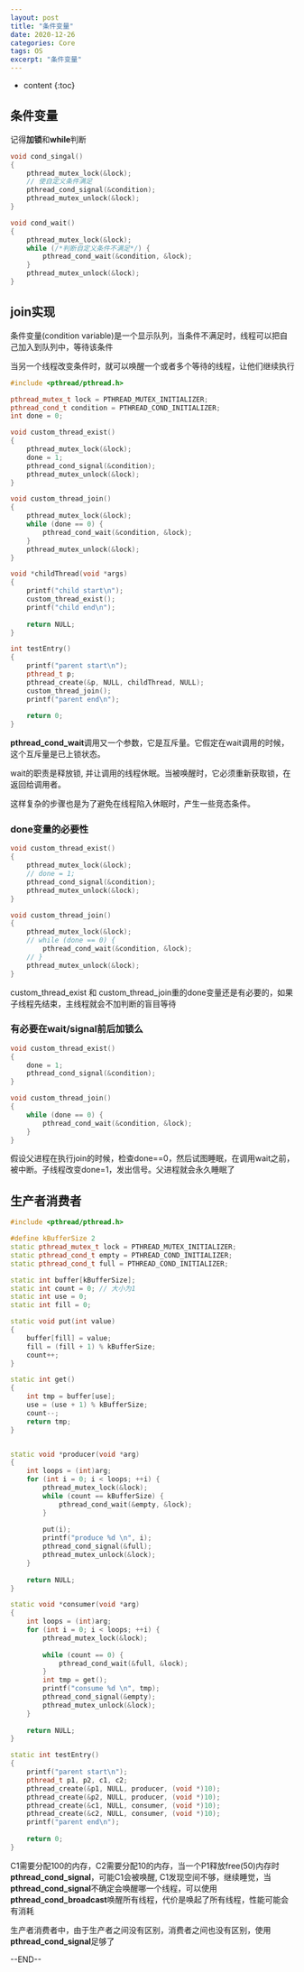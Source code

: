 ```yaml
---
layout: post
title: "条件变量"
date: 2020-12-26
categories: Core
tags: OS
excerpt: "条件变量"
---
```


* content
{:toc}

## 条件变量

记得**加锁**和**while**判断

```cpp
void cond_singal()
{
    pthread_mutex_lock(&lock);
    // 使自定义条件满足
    pthread_cond_signal(&condition);
    pthread_mutex_unlock(&lock);
}

void cond_wait()
{
    pthread_mutex_lock(&lock);
    while (/*判断自定义条件不满足*/) {
        pthread_cond_wait(&condition, &lock);
    }
    pthread_mutex_unlock(&lock);
}
```

## join实现

条件变量(condition variable)是一个显示队列，当条件不满足时，线程可以把自己加入到队列中，等待该条件

当另一个线程改变条件时，就可以唤醒一个或者多个等待的线程，让他们继续执行

```cpp
#include <pthread/pthread.h>

pthread_mutex_t lock = PTHREAD_MUTEX_INITIALIZER;
pthread_cond_t condition = PTHREAD_COND_INITIALIZER;
int done = 0;

void custom_thread_exist()
{
    pthread_mutex_lock(&lock);
    done = 1;
    pthread_cond_signal(&condition);
    pthread_mutex_unlock(&lock);
}

void custom_thread_join()
{
    pthread_mutex_lock(&lock);
    while (done == 0) {
        pthread_cond_wait(&condition, &lock);
    }
    pthread_mutex_unlock(&lock);
}

void *childThread(void *args)
{
    printf("child start\n");
    custom_thread_exist();
    printf("child end\n");
    
    return NULL;
}

int testEntry()
{
    printf("parent start\n");
    pthread_t p;
    pthread_create(&p, NULL, childThread, NULL);
    custom_thread_join();
    printf("parent end\n");
    
    return 0;
}
```

**pthread_cond_wait**调用又一个参数，它是互斥量。它假定在wait调用的时候，这个互斥量是已上锁状态。

wait的职责是释放锁, 并让调用的线程休眠。当被唤醒时，它必须重新获取锁，在返回给调用者。

这样复杂的步骤也是为了避免在线程陷入休眠时，产生一些竞态条件。

### done变量的必要性

```cpp
void custom_thread_exist()
{
    pthread_mutex_lock(&lock);
    // done = 1;
    pthread_cond_signal(&condition);
    pthread_mutex_unlock(&lock);
}

void custom_thread_join()
{
    pthread_mutex_lock(&lock);
    // while (done == 0) {
        pthread_cond_wait(&condition, &lock);
    // }
    pthread_mutex_unlock(&lock);
}
```

custom_thread_exist 和 custom_thread_join重的done变量还是有必要的，如果子线程先结束，主线程就会不加判断的盲目等待

### 有必要在wait/signal前后加锁么

```cpp
void custom_thread_exist()
{
    done = 1;
    pthread_cond_signal(&condition);
}

void custom_thread_join()
{
    while (done == 0) {
        pthread_cond_wait(&condition, &lock);
    }
}
```

假设父进程在执行join的时候，检查done==0，然后试图睡眠，在调用wait之前，被中断。子线程改变done=1，发出信号。父进程就会永久睡眠了

## 生产者消费者

```cpp
#include <pthread/pthread.h>

#define kBufferSize 2
static pthread_mutex_t lock = PTHREAD_MUTEX_INITIALIZER;
static pthread_cond_t empty = PTHREAD_COND_INITIALIZER;
static pthread_cond_t full = PTHREAD_COND_INITIALIZER;

static int buffer[kBufferSize];
static int count = 0; // 大小为1
static int use = 0;
static int fill = 0;

static void put(int value)
{
    buffer[fill] = value;
    fill = (fill + 1) % kBufferSize;
    count++;
}

static int get()
{
    int tmp = buffer[use];
    use = (use + 1) % kBufferSize;
    count--;
    return tmp;
}


static void *producer(void *arg)
{
    int loops = (int)arg;
    for (int i = 0; i < loops; ++i) {
        pthread_mutex_lock(&lock);
        while (count == kBufferSize) {
            pthread_cond_wait(&empty, &lock);
        }
        
        put(i);
        printf("produce %d \n", i);
        pthread_cond_signal(&full);
        pthread_mutex_unlock(&lock);
    }
    
    return NULL;
}

static void *consumer(void *arg)
{
    int loops = (int)arg;
    for (int i = 0; i < loops; ++i) {
        pthread_mutex_lock(&lock);
        
        while (count == 0) {
            pthread_cond_wait(&full, &lock);
        }
        int tmp = get();
        printf("consume %d \n", tmp);
        pthread_cond_signal(&empty);
        pthread_mutex_unlock(&lock);
    }
    
    return NULL;
}

static int testEntry()
{    
    printf("parent start\n");
    pthread_t p1, p2, c1, c2;
    pthread_create(&p1, NULL, producer, (void *)10);
    pthread_create(&p2, NULL, producer, (void *)10);
    pthread_create(&c1, NULL, consumer, (void *)10);
    pthread_create(&c2, NULL, consumer, (void *)10);
    printf("parent end\n");
    
    return 0;
}
```

C1需要分配100的内存，C2需要分配10的内存，当一个P1释放free(50)内存时**pthread_cond_signal**，可能C1会被唤醒, C1发现空间不够，继续睡觉，当**pthread_cond_signal**不确定会唤醒哪一个线程，可以使用**pthread_cond_broadcast**唤醒所有线程，代价是唤起了所有线程，性能可能会有消耗

生产者消费者中，由于生产者之间没有区别，消费者之间也没有区别，使用**pthread_cond_signal**足够了

--END--
